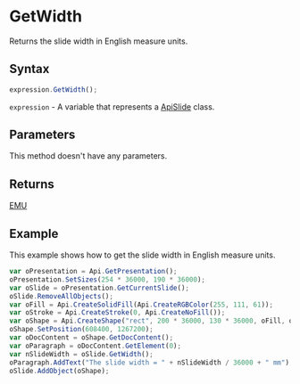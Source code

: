 # GetWidth

Returns the slide width in English measure units.

## Syntax

```javascript
expression.GetWidth();
```

`expression` - A variable that represents a [ApiSlide](../ApiSlide.md) class.

## Parameters

This method doesn't have any parameters.

## Returns

[EMU](../../Enumeration/EMU.md)

## Example

This example shows how to get the slide width in English measure units.

```javascript editor-
var oPresentation = Api.GetPresentation();
oPresentation.SetSizes(254 * 36000, 190 * 36000);
var oSlide = oPresentation.GetCurrentSlide();
oSlide.RemoveAllObjects();
var oFill = Api.CreateSolidFill(Api.CreateRGBColor(255, 111, 61));
var oStroke = Api.CreateStroke(0, Api.CreateNoFill());
var oShape = Api.CreateShape("rect", 200 * 36000, 130 * 36000, oFill, oStroke);
oShape.SetPosition(608400, 1267200);
var oDocContent = oShape.GetDocContent();
var oParagraph = oDocContent.GetElement(0);
var nSlideWidth = oSlide.GetWidth();
oParagraph.AddText("The slide width = " + nSlideWidth / 36000 + " mm");
oSlide.AddObject(oShape);
```
